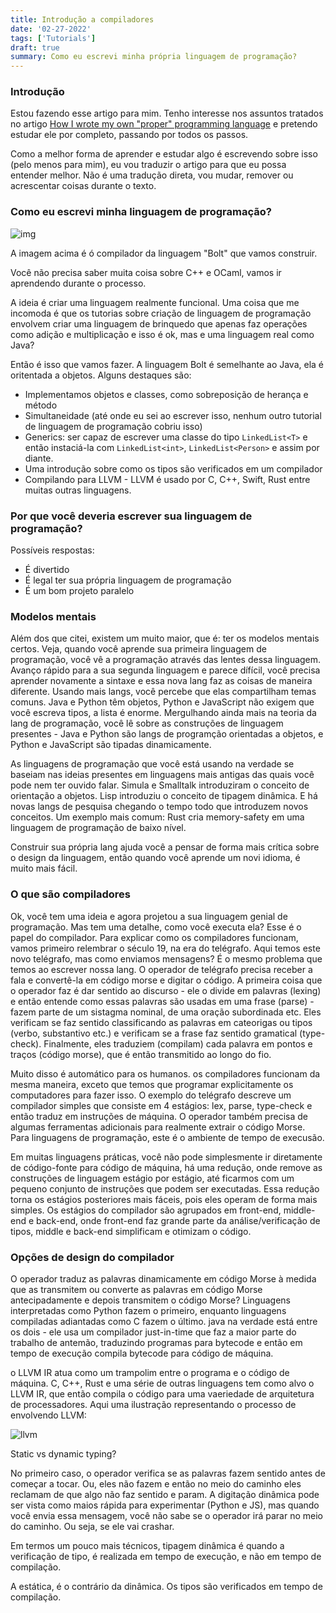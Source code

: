 ```yaml
---
title: Introdução a compiladores
date: '02-27-2022'
tags: ['Tutorials']
draft: true
summary: Como eu escrevi minha própria linguagem de programação?
---
```


### Introdução

Estou fazendo esse artigo para mim. Tenho interesse nos assuntos tratados no artigo [How I wrote my own "proper" programming language](https://mukulrathi.com/create-your-own-programming-language/intro-to-compiler/) e pretendo estudar ele por completo, passando por todos os passos.

Como a melhor forma de aprender e estudar algo é escrevendo sobre isso (pelo menos para mim), eu vou traduzir o artigo para que eu possa entender melhor. Não é uma tradução direta, vou mudar, remover ou acrescentar coisas durante o texto.

### Como eu escrevi minha linguagem de programação?

![img](https://mukulrathi.com/static/67552b3afe850eb6515a639276f98f47/00ea0/compiler-pipeline.webp)

A imagem acima é ó compilador da linguagem "Bolt" que vamos construir.

Você não precisa saber muita coisa sobre C++ e OCaml, vamos ir aprendendo durante o processo.

A ideia é criar uma linguagem realmente funcional. Uma coisa que me incomoda é que os tutorias sobre criação de linguagem de programação envolvem criar uma linguagem de brinquedo que apenas faz operações como adição e multiplicação e isso é ok, mas e uma linguagem real como Java?

Então é isso que vamos fazer. A linguagem Bolt é semelhante ao Java, ela é oritentada a objetos. Alguns destaques são:

- Implementamos objetos e classes, como sobreposição de herança e método
- Simultaneidade (até onde eu sei ao escrever isso, nenhum outro tutorial de linguagem de programação cobriu isso)
- Generics: ser capaz de escrever uma classe do tipo `LinkedList<T>` e então instaciá-la com `LinkedList<int>`, `LinkedList<Person>` e assim por diante.
- Uma introdução sobre como os tipos são verificados em um compilador
- Compilando para LLVM - LLVM é usado por C, C++, Swift, Rust entre muitas outras linguagens.

### Por que você deveria escrever sua linguagem de programação?

Possíveis respostas:

- É divertido
- É legal ter sua própria linguagem de programação
- É um bom projeto paralelo

### Modelos mentais

Além dos que citei, existem um muito maior, que é: ter os modelos mentais certos. Veja, quando você aprende sua primeira linguagem de programação, você vê a programação através das lentes dessa linguagem. Avanço rápido para a sua segunda linguagem e parece dífícil, você precisa aprender novamente a sintaxe e essa nova lang faz as coisas de maneira diferente. Usando mais langs, você percebe que elas compartilham temas comuns. Java e Python têm objetos, Python e JavaScript não exigem que você escreva tipos, a lista é enorme. Mergulhando ainda mais na teoria da lang de programação, você lê sobre as construções de linguagem presentes - Java e Python são langs de programção orientadas a objetos, e Python e JavaScript são tipadas dinamicamente.

As linguagens de programação que você está usando na verdade se baseiam nas ideias presentes em linguagens mais antigas das quais você pode nem ter ouvido falar. Simula e Smalltalk introduziram o conceito de orientação a objetos. Lisp introduziu o conceito de tipagem dinâmica. E há novas langs de pesquisa chegando o tempo todo que introduzem novos conceitos. Um exemplo mais comum: Rust cria memory-safety em uma linguagem de programação de baixo nível.

Construir sua própria lang ajuda você a pensar de forma mais crítica sobre o design da linguagem, então quando você aprende um novi idioma, é muito mais fácil.

### O que são compiladores

Ok, você tem uma ideia e agora projetou a sua linguagem genial de programação. Mas tem uma detalhe, como você executa ela? Esse é o papel do compilador. Para explicar como os compiladores funcionam, vamos primeiro relembrar o século 19, na era do telégrafo. Aqui temos este novo telégrafo, mas como enviamos mensagens? É o mesmo problema que temos ao escrever nossa lang. O operador de telégrafo precisa receber a fala e convertê-la em código morse e digitar o código. A primeira coisa que o operador faz é dar sentido ao discurso - ele o divide em palavras (lexing) e então entende como essas palavras são usadas em uma frase (parse) - fazem parte de um sistagma nominal, de uma oração subordinada etc. Eles verificam se faz sentido classificando as palavras em cateorigas ou tipos (verbo, substantivo etc.) e verificam se a frase faz sentido gramatical (type-check). Finalmente, eles traduziem (compilam) cada palavra em pontos e traços (código morse), que é então transmitido ao longo do fio.

Muito disso é automático para os humanos. os compiladores funcionam da mesma maneira, exceto que temos que programar explicitamente os computadores para fazer isso. O exemplo do telégrafo descreve um compilador simples que consiste em 4 estágios: lex, parse, type-check e então traduz em instruções de máquina. O operador também precisa de algumas ferramentas adicionais para realmente extrair o código Morse. Para linguagens de programação, este é o ambiente de tempo de execusão.

Em muitas linguagens práticas, você não pode simplesmente ir diretamente de código-fonte para código de máquina, há uma redução, onde remove as construções de linguagem estágio por estágio, até ficarmos com um pequeno conjunto de instruções que podem ser executadas. Essa redução torna os estágios posteriores mais fáceis, pois eles operam de forma mais simples. Os estágios do compilador são agrupados em front-end, middle-end e back-end, onde front-end faz grande parte da análise/verificação de tipos, middle e back-end simplificam e otimizam o código.

### Opções de design do compilador

O operador traduz as palavras dinamicamente em código Morse à medida que as transmitem ou converte as palavras em código Morse antecipadamente e depois transmitem o código Morse? Linguagens interpretadas como Python fazem o primeiro, enquanto linguagens compiladas adiantadas como C fazem o último. java na verdade está entre os dois - ele usa um compilador just-in-time que faz a maior parte do trabalho de antemão, traduzindo programas para bytecode e então em tempo de execução compila bytecode para código de máquina.

o LLVM IR atua como um trampolim entre o programa e o código de máquina. C, C++, Rust e uma série de outras linguagens tem como alvo o LLVM IR, que então compila o código para uma vaeriedade de arquitetura de processadores. Aqui uma ilustração representando o processo de envolvendo LLVM:

![llvm](https://i.imgur.com/ujTIIzp.png)

Static vs dynamic typing?

No primeiro caso, o operador verifica se as palavras fazem sentido antes de começar a tocar. Ou, eles não fazem e então no meio do caminho eles reclamam de que algo não faz sentido e param. A digitação dinâmica pode ser vista como maios rápida para experimentar (Python e JS), mas quando você envia essa mensagem, você não sabe se o operador irá parar no meio do caminho. Ou seja, se ele vai crashar.

Em termos um pouco mais técnicos, tipagem dinâmica é quando a verificação de tipo, é realizada em tempo de execução, e não em tempo de compilação.

A estática, é o contrário da dinâmica. Os tipos são verificados em tempo de compilação.
